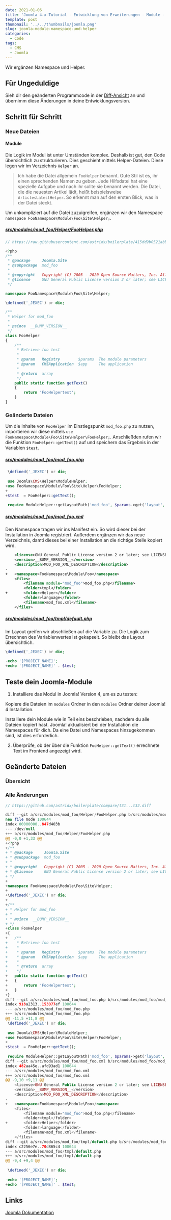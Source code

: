 ```yaml
---
date: 2021-01-06
title: 'Joomla 4.x-Tutorial - Entwicklung von Erweiterungen - Module - Namespace und Helper'
template: post
thumbnail: '../../thumbnails/joomla.png'
slug: joomla-module-namespace-und-helper
categories:
  - Code
tags:
  - CMS
  - Joomla
---
```


Wir ergänzen Namespace und Helper.

## Für Ungeduldige

Sieh dir den geänderten Programmcode in der [Diff-Ansicht](https://github.com/astridx/boilerplate/compare/t31...t32) an und übernimm diese Änderungen in deine Entwicklungsversion.

## Schritt für Schritt

### Neue Dateien

#### Module

Die Logik im Modul ist unter Umständen komplex. Deshalb ist gut, den Code übersichtlich zu strukturieren. Dies geschieht mittels Helper-Dateien. Diese legen wir im Verzeichnis `Helper` an. 

> Ich habe die Datei allgemein `FooHelper` benannt. Gute Stil ist es, ihr einen sprechenden Namen zu geben. Jede Hilfsdatei hat eine spezielle Aufgabe und nach ihr sollte sie benannt werden. Die Datei, die die neuesten Artikel lädt, heißt beispielsweise `ArticlesLatestHelper`. So erkennt man auf den ersten Blick, was in der Datei steckt.

Um unkompliziert auf die Datei zuzuigreifen, ergänzen wir den Namespace `namespace FooNamespace\Module\Foo\Site\Helper;`.

##### [src/modules/mod_foo/Helper/FooHelper.php](https://github.com/astridx/boilerplate/blob/13117ebddfc12db184cd96f3f4db1c794bfa735b/src/modules/mod_foo/Helper/FooHelper.php)

```php
// https://raw.githubusercontent.com/astridx/boilerplate/415dd9b0521abb3e2626309d595c80d2cafb8f30/src/modules/mod_foo/Helper/FooHelper.php

<?php
/**
 * @package     Joomla.Site
 * @subpackage  mod_foo
 *
 * @copyright   Copyright (C) 2005 - 2020 Open Source Matters, Inc. All rights reserved.
 * @license     GNU General Public License version 2 or later; see LICENSE.txt
 */

namespace FooNamespace\Module\Foo\Site\Helper;

\defined('_JEXEC') or die;

/**
 * Helper for mod_foo
 *
 * @since  __BUMP_VERSION__
 */
class FooHelper
{
	/**
	 * Retrieve foo test
	 *
	 * @param   Registry        $params  The module parameters
	 * @param   CMSApplication  $app     The application
	 *
	 * @return  array
	 */
	public static function getText()
	{
		return 'FooHelpertest';
	}
}

```

### Geänderte Dateien

Um die Inhalte von `FooHelper` im Einstiegspunkt `mod_foo.php` zu nutzen, importieren wir diese mittels `use FooNamespace\Module\Foo\Site\Helper\FooHelper;`. Anschließden rufen wir die Funktion `FooHelper::getText()` auf und speichern das Ergebnis in der Variablen `$test`.

##### [src/modules/mod_foo/mod_foo.php](https://github.com/astridx/boilerplate/blob/13117ebddfc12db184cd96f3f4db1c794bfa735b/src/modules/mod_foo/mod_foo.php)

```php {diff}
 \defined('_JEXEC') or die;
 
 use Joomla\CMS\Helper\ModuleHelper;
+use FooNamespace\Module\Foo\Site\Helper\FooHelper;
+
+$test  = FooHelper::getText();
 
 require ModuleHelper::getLayoutPath('mod_foo', $params->get('layout', 'default'));
```

##### [src/modules/mod_foo/mod_foo.xml](https://github.com/astridx/boilerplate/blob/13117ebddfc12db184cd96f3f4db1c794bfa735b/src/modules/mod_foo/mod_foo.xml)

Den Namespace tragen wir ins Manifest ein. So wird dieser bei der Installation in Joomla registriert. Außerdem ergänzen wir das neue Verzeichnis, damti dieses bei einer Installation an die richtige Stelle kopiert wird. 

```xml {diff}
 	<license>GNU General Public License version 2 or later; see LICENSE.txt</license>
 	<version>__BUMP_VERSION__</version>
 	<description>MOD_FOO_XML_DESCRIPTION</description>
-
+	<namespace>FooNamespace\Module\Foo</namespace>
 	<files>
 		<filename module="mod_foo">mod_foo.php</filename>
 		<folder>tmpl</folder>
+		<folder>Helper</folder>		
 		<folder>language</folder>
 		<filename>mod_foo.xml</filename>
 	</files>

```

##### [src/modules/mod_foo/tmpl/default.php](https://github.com/astridx/boilerplate/blob/13117ebddfc12db184cd96f3f4db1c794bfa735b/src/modules/mod_foo/tmpl/default.php)

Im Layout greifen wir abschließen auf die Variable zu. Die Logik zum Errechnen des Variablenwertes ist gekapselt. So bleibt das Layout übersichtlich.

```php {diff}
\defined('_JEXEC') or die;
 
-echo '[PROJECT_NAME]';
+echo '[PROJECT_NAME]' . $test;
```

## Teste dein Joomla-Module

1. Installiere das Modul in Joomla! Version 4, um es zu testen:

Kopiere die Dateien im `modules` Ordner in den `modules` Ordner deiner Joomla! 4 Installation.

Installiere dein Module wie in Teil eins beschrieben, nachdem du alle Dateien kopiert hast. Joomla! aktualisiert bei der Installation die Namespaces für dich. Da eine Datei und Namespaces hinzugekommen sind, ist dies erforderlich.

2. Überprüfe, ob der über die Funktion `FooHelper::getText()` errechnete Text im Frontend angezeigt wird.

## Geänderte Dateien

### Übersicht

### Alle Änderungen

```php {diff}
// https://github.com/astridx/boilerplate/compare/t31...t32.diff

diff --git a/src/modules/mod_foo/Helper/FooHelper.php b/src/modules/mod_foo/Helper/FooHelper.php
new file mode 100644
index 00000000..847d403b
--- /dev/null
+++ b/src/modules/mod_foo/Helper/FooHelper.php
@@ -0,0 +1,33 @@
+<?php
+/**
+ * @package     Joomla.Site
+ * @subpackage  mod_foo
+ *
+ * @copyright   Copyright (C) 2005 - 2020 Open Source Matters, Inc. All rights reserved.
+ * @license     GNU General Public License version 2 or later; see LICENSE.txt
+ */
+
+namespace FooNamespace\Module\Foo\Site\Helper;
+
+\defined('_JEXEC') or die;
+
+/**
+ * Helper for mod_foo
+ *
+ * @since  __BUMP_VERSION__
+ */
+class FooHelper
+{
+	/**
+	 * Retrieve foo test
+	 *
+	 * @param   Registry        $params  The module parameters
+	 * @param   CMSApplication  $app     The application
+	 *
+	 * @return  array
+	 */
+	public static function getText()
+	{
+		return 'FooHelpertest';
+	}
+}
diff --git a/src/modules/mod_foo/mod_foo.php b/src/modules/mod_foo/mod_foo.php
index 918a2313..153977ef 100644
--- a/src/modules/mod_foo/mod_foo.php
+++ b/src/modules/mod_foo/mod_foo.php
@@ -11,5 +11,8 @@
 \defined('_JEXEC') or die;
 
 use Joomla\CMS\Helper\ModuleHelper;
+use FooNamespace\Module\Foo\Site\Helper\FooHelper;
+
+$test  = FooHelper::getText();
 
 require ModuleHelper::getLayoutPath('mod_foo', $params->get('layout', 'default'));
diff --git a/src/modules/mod_foo/mod_foo.xml b/src/modules/mod_foo/mod_foo.xml
index 482aa45e..afd93ad1 100644
--- a/src/modules/mod_foo/mod_foo.xml
+++ b/src/modules/mod_foo/mod_foo.xml
@@ -9,10 +9,11 @@
 	<license>GNU General Public License version 2 or later; see LICENSE.txt</license>
 	<version>__BUMP_VERSION__</version>
 	<description>MOD_FOO_XML_DESCRIPTION</description>
-
+	<namespace>FooNamespace\Module\Foo</namespace>
 	<files>
 		<filename module="mod_foo">mod_foo.php</filename>
 		<folder>tmpl</folder>
+		<folder>Helper</folder>		
 		<folder>language</folder>
 		<filename>mod_foo.xml</filename>
 	</files>
diff --git a/src/modules/mod_foo/tmpl/default.php b/src/modules/mod_foo/tmpl/default.php
index c2256e7e..70d865c4 100644
--- a/src/modules/mod_foo/tmpl/default.php
+++ b/src/modules/mod_foo/tmpl/default.php
@@ -9,4 +9,4 @@
 
 \defined('_JEXEC') or die;
 
-echo '[PROJECT_NAME]';
+echo '[PROJECT_NAME]' . $test;

```

## Links

[Joomla Dokumentation](https://docs.joomla.org/J4.x:Creating_a_Simple_Module/de)
